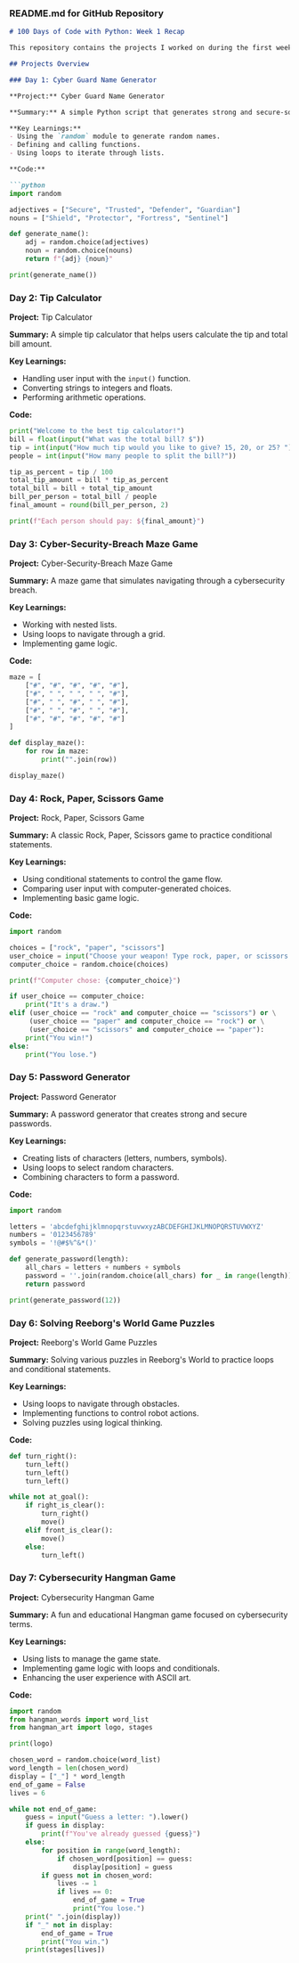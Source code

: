 ### README.md for GitHub Repository

```markdown
# 100 Days of Code with Python: Week 1 Recap

This repository contains the projects I worked on during the first week of my 100 Days of Code challenge with Python. Each project helped me enhance my Python skills and gain a deeper understanding of various concepts.

## Projects Overview

### Day 1: Cyber Guard Name Generator

**Project:** Cyber Guard Name Generator

**Summary:** A simple Python script that generates strong and secure-sounding names for cybersecurity firms.

**Key Learnings:**
- Using the `random` module to generate random names.
- Defining and calling functions.
- Using loops to iterate through lists.

**Code:**

```python
import random

adjectives = ["Secure", "Trusted", "Defender", "Guardian"]
nouns = ["Shield", "Protector", "Fortress", "Sentinel"]

def generate_name():
    adj = random.choice(adjectives)
    noun = random.choice(nouns)
    return f"{adj} {noun}"

print(generate_name())
```

### Day 2: Tip Calculator

**Project:** Tip Calculator

**Summary:** A simple tip calculator that helps users calculate the tip and total bill amount.

**Key Learnings:**
- Handling user input with the `input()` function.
- Converting strings to integers and floats.
- Performing arithmetic operations.

**Code:**

```python
print("Welcome to the best tip calculator!")
bill = float(input("What was the total bill? $"))
tip = int(input("How much tip would you like to give? 15, 20, or 25? "))
people = int(input("How many people to split the bill?"))

tip_as_percent = tip / 100
total_tip_amount = bill * tip_as_percent
total_bill = bill + total_tip_amount
bill_per_person = total_bill / people
final_amount = round(bill_per_person, 2)

print(f"Each person should pay: ${final_amount}")
```

### Day 3: Cyber-Security-Breach Maze Game

**Project:** Cyber-Security-Breach Maze Game

**Summary:** A maze game that simulates navigating through a cybersecurity breach.

**Key Learnings:**
- Working with nested lists.
- Using loops to navigate through a grid.
- Implementing game logic.

**Code:**

```python
maze = [
    ["#", "#", "#", "#", "#"],
    ["#", " ", " ", " ", "#"],
    ["#", " ", "#", " ", "#"],
    ["#", " ", "#", " ", "#"],
    ["#", "#", "#", "#", "#"]
]

def display_maze():
    for row in maze:
        print("".join(row))

display_maze()
```

### Day 4: Rock, Paper, Scissors Game

**Project:** Rock, Paper, Scissors Game

**Summary:** A classic Rock, Paper, Scissors game to practice conditional statements.

**Key Learnings:**
- Using conditional statements to control the game flow.
- Comparing user input with computer-generated choices.
- Implementing basic game logic.

**Code:**

```python
import random

choices = ["rock", "paper", "scissors"]
user_choice = input("Choose your weapon! Type rock, paper, or scissors: ").lower()
computer_choice = random.choice(choices)

print(f"Computer chose: {computer_choice}")

if user_choice == computer_choice:
    print("It's a draw.")
elif (user_choice == "rock" and computer_choice == "scissors") or \
     (user_choice == "paper" and computer_choice == "rock") or \
     (user_choice == "scissors" and computer_choice == "paper"):
    print("You win!")
else:
    print("You lose.")
```

### Day 5: Password Generator

**Project:** Password Generator

**Summary:** A password generator that creates strong and secure passwords.

**Key Learnings:**
- Creating lists of characters (letters, numbers, symbols).
- Using loops to select random characters.
- Combining characters to form a password.

**Code:**

```python
import random

letters = 'abcdefghijklmnopqrstuvwxyzABCDEFGHIJKLMNOPQRSTUVWXYZ'
numbers = '0123456789'
symbols = '!@#$%^&*()'

def generate_password(length):
    all_chars = letters + numbers + symbols
    password = ''.join(random.choice(all_chars) for _ in range(length))
    return password

print(generate_password(12))
```

### Day 6: Solving Reeborg's World Game Puzzles

**Project:** Reeborg's World Game Puzzles

**Summary:** Solving various puzzles in Reeborg's World to practice loops and conditional statements.

**Key Learnings:**
- Using loops to navigate through obstacles.
- Implementing functions to control robot actions.
- Solving puzzles using logical thinking.

**Code:**

```python
def turn_right():
    turn_left()
    turn_left()
    turn_left()

while not at_goal():
    if right_is_clear():
        turn_right()
        move()
    elif front_is_clear():
        move()
    else:
        turn_left()
```

### Day 7: Cybersecurity Hangman Game

**Project:** Cybersecurity Hangman Game

**Summary:** A fun and educational Hangman game focused on cybersecurity terms.

**Key Learnings:**
- Using lists to manage the game state.
- Implementing game logic with loops and conditionals.
- Enhancing the user experience with ASCII art.

**Code:**

```python
import random
from hangman_words import word_list
from hangman_art import logo, stages

print(logo)

chosen_word = random.choice(word_list)
word_length = len(chosen_word)
display = ["_"] * word_length
end_of_game = False
lives = 6

while not end_of_game:
    guess = input("Guess a letter: ").lower()
    if guess in display:
        print(f"You've already guessed {guess}")
    else:
        for position in range(word_length):
            if chosen_word[position] == guess:
                display[position] = guess
        if guess not in chosen_word:
            lives -= 1
            if lives == 0:
                end_of_game = True
                print("You lose.")
    print(" ".join(display))
    if "_" not in display:
        end_of_game = True
        print("You win.")
    print(stages[lives])
```
